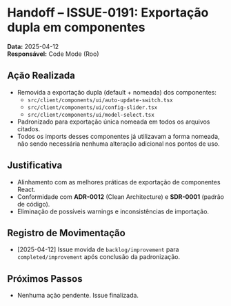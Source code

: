# Handoff – ISSUE-0191: Exportação dupla em componentes

**Data:** 2025-04-12  
**Responsável:** Code Mode (Roo)

## Ação Realizada
- Removida a exportação dupla (default + nomeada) dos componentes:
  - `src/client/components/ui/auto-update-switch.tsx`
  - `src/client/components/ui/config-slider.tsx`
  - `src/client/components/ui/model-select.tsx`
- Padronizado para exportação única nomeada em todos os arquivos citados.
- Todos os imports desses componentes já utilizavam a forma nomeada, não sendo necessária nenhuma alteração adicional nos pontos de uso.

## Justificativa
- Alinhamento com as melhores práticas de exportação de componentes React.
- Conformidade com **ADR-0012** (Clean Architecture) e **SDR-0001** (padrão de código).
- Eliminação de possíveis warnings e inconsistências de importação.

## Registro de Movimentação
- [2025-04-12] Issue movida de `backlog/improvement` para `completed/improvement` após conclusão da padronização.

## Próximos Passos
- Nenhuma ação pendente. Issue finalizada.